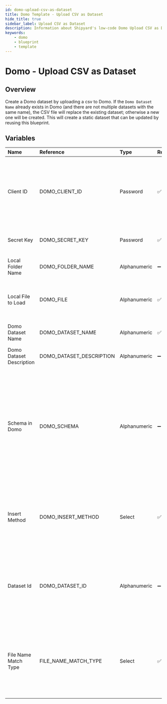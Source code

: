 ```yaml
---
id: domo-upload-csv-as-dataset
title: Domo Template - Upload CSV as Dataset
hide_title: true
sidebar_label: Upload CSV as Dataset
description: Information about Shipyard's low-code Domo Upload CSV as Dataset blueprint. Uploads a CSV as a Dataset in Domo 
keywords:
    - domo
    - blueprint
    - template
---
```


# Domo - Upload CSV as Dataset

## Overview
Create a Domo dataset by uploading a csv to Domo. If the `Domo Dataset Name` already exists in Domo (and there are not multiple datasets with the same name), the CSV file will replace the existing dataset; otherwise a new one will be created. This will create a static dataset that can be updated by reusing this blueprint.

## Variables

| Name | Reference | Type | Required | Default | Options | Description |
|:-----|:----------|:-----|:---------|:--------|:--------|:------------|
| Client ID | DOMO_CLIENT_ID  | Password |:white_check_mark: | - | - | Client ID is generated in the Domo Developer Portal. The ID should have the following scope: data, workflow, user, account, dashboard |
| Secret Key | DOMO_SECRET_KEY  | Password |:white_check_mark: | - | - | The secret attached to the generated Client ID |
| Local Folder Name | DOMO_FOLDER_NAME  | Alphanumeric |:heavy_minus_sign: | - | - | The local folder name where the file is contained |
| Local File to Load | DOMO_FILE  | Alphanumeric |:white_check_mark: | - | - | The name of the csv file that you would like to load into Domo |
| Domo Dataset Name | DOMO_DATASET_NAME  | Alphanumeric |:white_check_mark: | - | - | The name of that the dataset will be given in Domo |
| Domo Dataset Description | DOMO_DATASET_DESCRIPTION  | Alphanumeric |:heavy_minus_sign: | - | - | Optional description of the dataset |
| Schema in Domo | DOMO_SCHEMA  | Alphanumeric |:heavy_minus_sign: | - | - | The Domo data types of the dataset that is to be loaded. This is an optional argument, and is only recommended if the number of columns and types is known beforehand. If left blank, the data types will be inferred by sampling the entire dataset. |
| Insert Method | DOMO_INSERT_METHOD  | Select |:white_check_mark: | REPLACE | Replace: `REPLACE`<br></br><br></br>Append: `APPEND`<br></br><br></br> | The option to replace the entire data set with new data, or add to the existing rows |
| Dataset Id | DOMO_DATASET_ID  | Alphanumeric |:heavy_minus_sign: | - | - | The ID associated with the desired dataset. This is only necessary if modifying an existing dataset, not creating a new one. |
| File Name Match Type | FILE_NAME_MATCH_TYPE  | Select |:white_check_mark: | Exact Match | Exact Match: `exact_match`<br></br><br></br>Regex Match: `regex_match`<br></br><br></br> | None |


